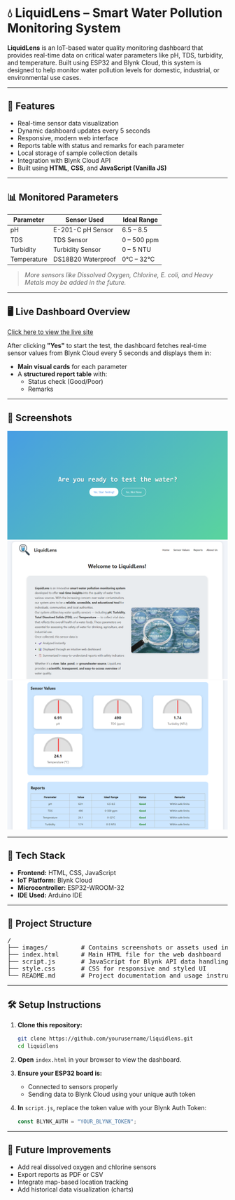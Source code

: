 # 💧 LiquidLens – Smart Water Pollution Monitoring System

**LiquidLens** is an IoT-based water quality monitoring dashboard that provides real-time data on critical water parameters like pH, TDS, turbidity, and temperature. Built using ESP32 and Blynk Cloud, this system is designed to help monitor water pollution levels for domestic, industrial, or environmental use cases.

---

## 🚀 Features

- Real-time sensor data visualization  
- Dynamic dashboard updates every 5 seconds  
- Responsive, modern web interface  
- Reports table with status and remarks for each parameter  
- Local storage of sample collection details  
- Integration with Blynk Cloud API  
- Built using **HTML**, **CSS**, and **JavaScript (Vanilla JS)**

---

## 📊 Monitored Parameters

| Parameter   | Sensor Used         | Ideal Range     |
|------------|---------------------|-----------------|
| pH         | E-201-C pH Sensor   | 6.5 – 8.5       |
| TDS        | TDS Sensor          | 0 – 500 ppm     |
| Turbidity  | Turbidity Sensor    | 0 – 5 NTU       |
| Temperature| DS18B20 Waterproof  | 0°C – 32°C      |

> _More sensors like Dissolved Oxygen, Chlorine, E. coli, and Heavy Metals may be added in the future._

---

## 🖥️ Live Dashboard Overview

[Click here to view the live site](https://shrijan18.github.io/LiquidLens/)

After clicking **"Yes"** to start the test, the dashboard fetches real-time sensor values from Blynk Cloud every 5 seconds and displays them in:

- **Main visual cards** for each parameter  
- A **structured report table** with:
  - Status check (Good/Poor)  
  - Remarks

---

## 📸 Screenshots

![Landing Page](images/ss1.png)  
![Front Dashboard](images/ss2.png)  
![Sensor Values](images/ss3.png)

---

## 🧠 Tech Stack

- **Frontend:** HTML, CSS, JavaScript  
- **IoT Platform:** Blynk Cloud  
- **Microcontroller:** ESP32-WROOM-32  
- **IDE Used:** Arduino IDE

---

## 📁 Project Structure

<pre>/
├── images/         # Contains screenshots or assets used in the project            
├── index.html      # Main HTML file for the web dashboard 
├── script.js       # JavaScript for Blynk API data handling and logic 
├── style.css       # CSS for responsive and styled UI 
└── README.md       # Project documentation and usage instructions </pre>

---

## 🛠️ Setup Instructions

1. **Clone this repository:**

    ```bash
    git clone https://github.com/yourusername/liquidlens.git
    cd liquidlens
    ```

2. **Open** `index.html` in your browser to view the dashboard.

3. **Ensure your ESP32 board is:**
    - Connected to sensors properly  
    - Sending data to Blynk Cloud using your unique auth token

4. **In** `script.js`, replace the token value with your Blynk Auth Token:

    ```javascript
    const BLYNK_AUTH = "YOUR_BLYNK_TOKEN";
    ```

---

## 📌 Future Improvements

- Add real dissolved oxygen and chlorine sensors  
- Export reports as PDF or CSV  
- Integrate map-based location tracking  
- Add historical data visualization (charts)